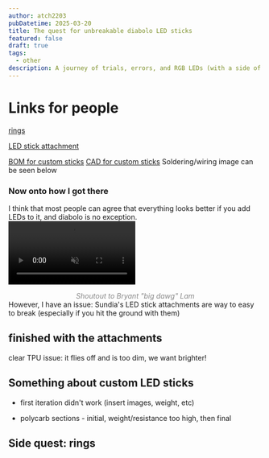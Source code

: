 ```yaml
---
author: atch2203
pubDatetime: 2025-03-20
title: The quest for unbreakable diabolo LED sticks
featured: false
draft: true
tags:
  - other
description: A journey of trials, errors, and RGB LEDs (with a side of magforce rings)
---
```

# Links for people
[rings](https://cad.onshape.com/documents/ef44f07510415427593272c5/w/335d813986e4bbf1b998e1ed/e/3d402b5cbd4970cf173c050d?renderMode=0&uiState=67dc828452500464e79a29ff)

[LED stick attachment](https://cad.onshape.com/documents/2f172437386052dd5692cff2/w/3c3cbeae348244a1abd02d45/e/f236c0c66763af97218da1e9?renderMode=0&uiState=67dc802656e2f57f79daf283)

[BOM for custom sticks](https://docs.google.com/spreadsheets/d/1AGBjD4QgN3zay3sqjv-TY1QxXT6H7o_dQcXg4EoeE98/edit?usp=sharing)
[CAD for custom sticks](https://cad.onshape.com/documents/1d5338fab54cf7945d5026d9/w/bd0ecd5b70426e0669c48a16/e/12736169232025d556fdddc3?renderMode=0&uiState=680557fb16208c54fe85de3b)
Soldering/wiring image can be seen below

### Now onto how I got there
I think that most people can agree that everything looks better if you add LEDs to it, and diabolo is no exception.
<video style="margin: auto;" width="50%" autoplay muted controls>
  <source src="/blog/assets/bigdawg.mp4" type="video/mp4">
</video>
<div align="center" style="color:#888888"><em>Shoutout to Bryant "big dawg" Lam</em></div>
However, I have an issue: Sundia's LED stick attachments are way to easy to break (especially if you hit the ground with them)

## finished with the attachments
clear TPU
issue: it flies off and is too dim, we want brighter!

## Something about custom LED sticks
- first iteration didn't work (insert images, weight, etc)

- polycarb sections - initial, weight/resistance too high, then final

## Side quest: rings
